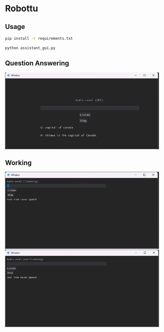 # Robottu

## Usage
```sh
pip install -r requirements.txt
```

```sh
python assistant_gui.py
```

## Question Answering

![](assets/images/qa_wikipedia.png)


## Working

![](assets/images/audio_level.png)
![](assets/images/openai_response.png)

